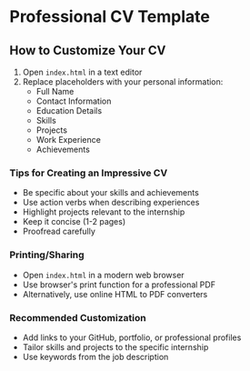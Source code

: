 # Professional CV Template

## How to Customize Your CV

1. Open `index.html` in a text editor
2. Replace placeholders with your personal information:
   - Full Name
   - Contact Information
   - Education Details
   - Skills
   - Projects
   - Work Experience
   - Achievements

### Tips for Creating an Impressive CV
- Be specific about your skills and achievements
- Use action verbs when describing experiences
- Highlight projects relevant to the internship
- Keep it concise (1-2 pages)
- Proofread carefully

### Printing/Sharing
- Open `index.html` in a modern web browser
- Use browser's print function for a professional PDF
- Alternatively, use online HTML to PDF converters

### Recommended Customization
- Add links to your GitHub, portfolio, or professional profiles
- Tailor skills and projects to the specific internship
- Use keywords from the job description
